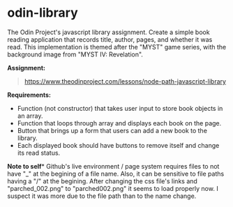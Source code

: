 # odin-library
The Odin Project's javascript library assignment. Create a simple book reading application that records title, author, pages, and whether it was read.
This implementation is themed after the "MYST" game series, with the background image from "MYST IV: Revelation".

**Assignment:**
> https://www.theodinproject.com/lessons/node-path-javascript-library

**Requirements:**

- Function (not constructor) that takes user input to store book objects in an array.
- Function that loops through array and displays each book on the page.
- Button that brings up a form that users can add a new book to the library.
- Each displayed book should have buttons to remove itself and change its read status.

**Note to self***
Github's live environment / page system requires files to not have "_" at the begining of a file name. Also, it can be sensitive to file paths having a "/" at the begining. After changing the css file's links and "parched_002.png" to "parched002.png" it seems to load properly now. I suspect it was more due to the file path than to the name change.
